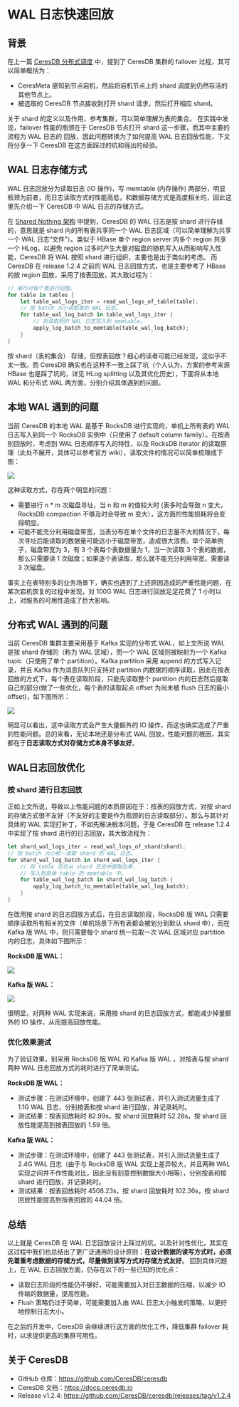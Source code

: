 # WAL 日志快速回放

## 背景

在上一篇 [CeresDB 分布式调度](https://github.com/CeresDB/community/blob/pr-1.2.4/posts/release-v1.2.2/cluster_schedule.md) 中，提到了 CeresDB 集群的 failover 过程，其可以简单概括为：

- CeresMeta 感知到节点宕机，然后将宕机节点上的 shard 调度到仍然存活的其他节点上。
- 被选取的 CeresDB 节点接收到打开 shard 请求，然后打开相应 shard。

关于 shard 的定义以及作用，参考集群，可以简单理解为表的集合。
在实践中发现，failover 性能的瓶颈在于 CeresDB 节点打开 shard 这一步骤，而其中主要的流程为 WAL 日志的 回放，因此问题转换为了如何提高 WAL 日志回放性能，下文将分享一下 CeresDB 在这方面踩过的坑和得出的经验。

## WAL 日志存储方式

WAL 日志回放分为读取日志 (IO 操作)，写 memtable (内存操作) 两部分，明显瓶颈为前者，而日志读取方式的性能高低，和数据存储方式是高度相关的，因此这里先介绍一下 CeresDB 中 WAL 日志的存储方式。

在 [Shared Nothing 架构](https://github.com/CeresDB/community/blob/pr-1.2.4/posts/release-v1.2/sharded_nothing.md) 中提到，CeresDB 的 WAL 日志是按 shard 进行存储的，意思就是 shard 内的所有表共享同一个 WAL 日志区域（可以简单理解为共享一个 WAL 日志“文件”）。类似于 HBase 单个 region server 内多个 region 共享一个 HLog，以避免 region 过多时产生大量对磁盘的随机写入从而影响写入性能，CeresDB 将 WAL 按照 shard 进行组织，主要也是出于类似的考虑。
而 CeresDB 在 release 1.2.4 之前的 WAL 日志回放方式，也是主要参考了 HBase 的按 region 回放，采用了按表回放，其大致过程为：

```rust
// 串行对每个表进行回放。
for table in tables {
    let table_wal_logs_iter = read_wal_logs_of_table(table);
    // 按 batch 大小读取表的 WAL 日志。
    for table_wal_log_batch in table_wal_logs_iter {
        // 将读取到的 WAL 日志写入到 memtable。
        apply_log_batch_to_memtable(table_wal_log_batch);
    }
}
```

按 shard（表的集合） 存储，但按表回放？细心的读者可能已经发现，这似乎不太一致。而 CeresDB 确实也在这种不一致上踩了坑（个人认为，方案的参考来源 HBase 也是踩了坑的，详见 HLog splitting 以及其优化历史），下面将从本地 WAL 和分布式 WAL 两方面，分别介绍具体遇到的问题。

## 本地 WAL 遇到的问题

当前 CeresDB 的本地 WAL 是基于 RocksDB 进行实现的，单机上所有表的 WAL 日志写入到同一个 RocksDB 实例中（只使用了 default column family）。在按表别回放时，考虑到 WAL 日志顺序写入的特性，以及 RocksDB iterator 的读取原理（此处不展开，具体可以参考官方 wiki），读取文件的情况可以简单梳理成下图：

<img src="https://raw.githubusercontent.com/Rachelint/drawio-store/main/rockswal.drawio.svg?sanitize=true">

这种读取方式，存在两个明显的问题：

- 需要进行 n * m 次磁盘寻址，当 n 和 m 的值较大时 (表多时会导致 n 变大，RocksDB compaction 不够及时会导致 m 变大），这方面的性能损耗将会变得明显。
- 可能不能充分利用磁盘带宽，当表分布在单个文件的日志量不大的情况下，每次寻址后能读取的数据量可能远小于磁盘带宽，造成很大浪费。举个简单例子，磁盘带宽为 3，有 3 个表每个表数据量为 1，当一次读取 3 个表的数据，那么只需要读 1 次磁盘；如果逐个表读取，那么就不能充分利用带宽，需要读 3 次磁盘。

事实上在表特别多的业务场景下，确实也遇到了上述原因造成的严重性能问题，在某次宕机恢复的过程中发现，对 100G WAL 日志进行回放足足花费了 1 小时以上，对服务的可用性造成了巨大影响。

## 分布式 WAL 遇到的问题

当前 CeresDB 集群主要采用基于 Kafka 实现的分布式 WAL，如上文所说 WAL 是按 shard 存储的（称为 WAL 区域），而一个 WAL 区域则被映射为一个 Kafka topic（只使用了单个 partition）。Kafka partition 采用 append 的方式写入记录，并且 Kafka 作为消息队列只支持对 partition 内数据的顺序读取，因此在按表回放的方式下，每个表在读取阶段，只能先读取整个 partition 内的日志然后提取自己的部分(做了一些优化，每个表的读取起点 offset 为尚未被 flush 日志的最小 offset)，如下图所示：

<img src="https://github.com/Rachelint/drawio-store/blob/main/kafkawal.drawio.svg?sanitize=true">

明显可以看出，这中读取方式会产生大量额外的 IO 操作，而这也确实造成了严重的性能问题。总的来看，无论本地还是分布式 WAL 回放，性能问题的根因，其实都在于**日志读取方式对存储方式本身不够友好**。

## WAL日志回放优化

### 按 shard 进行日志回放

正如上文所说，导致以上性能问题的本质原因在于：按表的回放方式，对按 shard 的存储方式很不友好（不友好的主要是作为瓶颈的日志读取部分）。那么与其针对具体的 WAL 实现打补丁，不如先解决根本问题，于是 CeresDB 在 release 1.2.4 中实现了按 shard 进行的日志回放，其大致流程为：

```rust
let shard_wal_logs_iter = read_wal_logs_of_shard(shard);
// 按 batch 大小统一读取 shard 的 WAL 日志。
for shard_wal_log_batch in shard_wal_logs_iter {
    // 将 table 日志从 shard 日志中提取出来，
    // 写入到具体 table 的 memtable 中。
    for table_wal_log_batch in shard_wal_log_batch {
        apply_log_batch_to_memtable(table_wal_log_batch);
    }
}
```

在改用按 shard 的日志回放方式后，在日志读取阶段，RocksDB 版 WAL 只需要顺序读取所有相关的文件（单机场景下所有表都会被划分到默认 shard 中），而在 Kafka 版 WAL 中，则只需要每个 shard 统一拉取一次 WAL 区域对应 partition 内的日志，具体如下图所示：

**RocksDB 版 WAL：**

<img src="https://github.com/Rachelint/drawio-store/blob/main/rocksshard.drawio.svg?sanitize=true">

**Kafka 版 WAL：**

<img src="https://github.com/Rachelint/drawio-store/blob/main/kafkashard.drawio.svg?sanitize=true">

很明显，对两种 WAL 实现来说，采用按 shard 的日志回放方式，都能减少掉量额外的 IO 操作，从而提高回放性能。

### 优化效果测试

为了验证效果，别采用 RocksDB 版 WAL 和 Kafka 版 WAL ，对按表与按 shard 两种 WAL 日志回放方式的耗时进行了简单测试。

**RocksDB 版 WAL：**

- 测试步骤：在测试环境中，创建了 443 张测试表，并引入测试流量生成了 1.1G WAL 日志，分别按表和按 shard 进行回放，并记录耗时。
- 测试结果：按表回放耗时 82.99s，按 shard 回放耗时 52.28s，按 shard 回放性能提高到按表回放的 1.59 倍。

**Kafka 版 WAL：**

- 测试步骤：在测试环境中，创建了 443 张测试表，并引入测试流量生成了 2.4G WAL 日志（由于与 RocksDB 版 WAL 实现上差异较大，并且两种 WAL 实现之间并不作性能对比，因此没有刻意控制数据大小相等），分别按表和按 shard 进行回放，并记录耗时。
- 测试结果：按表回放耗时 4508.23s，按 shard 回放耗时 102.36s，按 shard 回放性能提高到按表回放的 44.04 倍。

## 总结

以上就是 CeresDB 在 WAL 日志回放设计上踩过的坑，以及针对性优化，其实在这过程中我们也总结出了更广泛通用的设计原则：**在设计数据的读写方式时，必须先着重考虑数据的存储方式，尽量做到读写方式对存储方式友好**。
回到具体问题上，在 WAL 日志回放方面，仍存在以下的一些已知的优化点：

- 读取日志阶段的性能仍不够好，可能需要加入对日志数据的压缩，以减少 IO 传输的数据量，提高性能。
- Flush 策略仍过于简单，可能需要加入由 WAL 日志大小触发的策略，以更好地控制日志大小。

在之后的开发中，CeresDB 会继续进行这方面的优化工作，降低集群 failover 耗时，以求提供更高的集群可用性。

## 关于 CeresDB

- GitHub 仓库：https://github.com/CeresDB/ceresdb
- CeresDB 文档：https://docs.ceresdb.io
- Release v1.2.4: https://github.com/CeresDB/ceresdb/releases/tag/v1.2.4

